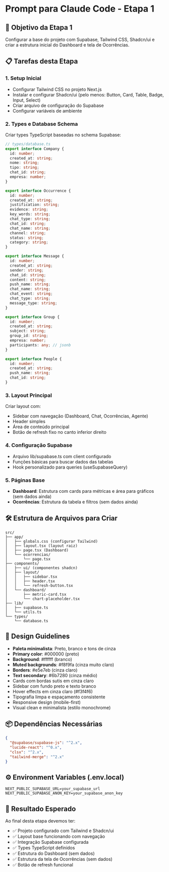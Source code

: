 # Prompt para Claude Code - Etapa 1

## 🎯 Objetivo da Etapa 1
Configurar a base do projeto com Supabase, Tailwind CSS, Shadcn/ui e criar a estrutura inicial do Dashboard e tela de Ocorrências.

## 📋 Tarefas desta Etapa

### 1. Setup Inicial
- Configurar Tailwind CSS no projeto Next.js
- Instalar e configurar Shadcn/ui (pelo menos: Button, Card, Table, Badge, Input, Select)
- Criar arquivo de configuração do Supabase
- Configurar variáveis de ambiente

### 2. Types e Database Schema
Criar types TypeScript baseadas no schema Supabase:
```typescript
// types/database.ts
export interface Company {
  id: number;
  created_at: string;
  nome: string;
  tipo: string;
  chat_id: string;
  empresa: number;
}

export interface Occurrence {
  id: number;
  created_at: string;
  justification: string;
  evidence: string;
  key_words: string;
  chat_type: string;
  chat_id: string;
  chat_name: string;
  channel: string;
  status: string;
  category: string;
}

export interface Message {
  id: number;
  created_at: string;
  sender: string;
  chat_id: string;
  content: string;
  push_name: string;
  chat_name: string;
  chat_event: string;
  chat_type: string;
  message_type: string;
}

export interface Group {
  id: number;
  created_at: string;
  subject: string;
  group_id: string;
  empresa: number;
  participants: any; // jsonb
}

export interface People {
  id: number;
  created_at: string;
  push_name: string;
  chat_id: string;
}
```

### 3. Layout Principal
Criar layout com:
- Sidebar com navegação (Dashboard, Chat, Ocorrências, Agente)
- Header simples
- Área de conteúdo principal
- Botão de refresh fixo no canto inferior direito

### 4. Configuração Supabase
- Arquivo lib/supabase.ts com client configurado
- Funções básicas para buscar dados das tabelas
- Hook personalizado para queries (useSupabaseQuery)

### 5. Páginas Base
- **Dashboard**: Estrutura com cards para métricas e área para gráficos (sem dados ainda)
- **Ocorrências**: Estrutura da tabela e filtros (sem dados ainda)

## 🛠️ Estrutura de Arquivos para Criar

```
src/
├── app/
│   ├── globals.css (configurar Tailwind)
│   ├── layout.tsx (layout raiz)
│   ├── page.tsx (Dashboard)
│   └── ocorrencias/
│       └── page.tsx
├── components/
│   ├── ui/ (componentes shadcn)
│   ├── layout/
│   │   ├── sidebar.tsx
│   │   ├── header.tsx
│   │   └── refresh-button.tsx
│   └── dashboard/
│       ├── metric-card.tsx
│       └── chart-placeholder.tsx
├── lib/
│   ├── supabase.ts
│   └── utils.ts
└── types/
    └── database.ts
```

## 🎨 Design Guidelines
- **Paleta minimalista**: Preto, branco e tons de cinza
- **Primary color**: #000000 (preto)
- **Background**: #ffffff (branco)
- **Muted backgrounds**: #f8f9fa (cinza muito claro)
- **Borders**: #e5e7eb (cinza claro)
- **Text secondary**: #6b7280 (cinza médio)
- Cards com bordas sutis em cinza claro
- Sidebar com fundo preto e texto branco
- Hover effects em cinza claro (#f3f4f6)
- Tipografia limpa e espaçamento consistente
- Responsive design (mobile-first)
- Visual clean e minimalista (estilo monochrome)

## 📦 Dependências Necessárias
```json
{
  "@supabase/supabase-js": "^2.x",
  "lucide-react": "^0.x",
  "clsx": "^2.x",
  "tailwind-merge": "^2.x"
}
```

## ⚙️ Environment Variables (.env.local)
```
NEXT_PUBLIC_SUPABASE_URL=your_supabase_url
NEXT_PUBLIC_SUPABASE_ANON_KEY=your_supabase_anon_key
```

## 🎯 Resultado Esperado
Ao final desta etapa devemos ter:
- ✅ Projeto configurado com Tailwind e Shadcn/ui
- ✅ Layout base funcionando com navegação
- ✅ Integração Supabase configurada
- ✅ Types TypeScript definidos
- ✅ Estrutura do Dashboard (sem dados)
- ✅ Estrutura da tela de Ocorrências (sem dados)
- ✅ Botão de refresh funcional

